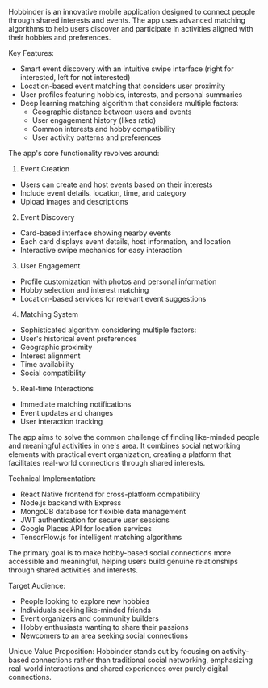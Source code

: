 Hobbinder is an innovative mobile application designed to connect people through shared interests and events. The app uses advanced matching algorithms to help users discover and participate in activities aligned with their hobbies and preferences.

Key Features:
- Smart event discovery with an intuitive swipe interface (right for interested, left for not interested)
- Location-based event matching that considers user proximity
- User profiles featuring hobbies, interests, and personal summaries
- Deep learning matching algorithm that considers multiple factors:
    - Geographic distance between users and events
    - User engagement history (likes ratio)
    - Common interests and hobby compatibility
    - User activity patterns and preferences

The app's core functionality revolves around:
1. Event Creation
  - Users can create and host events based on their interests
  - Include event details, location, time, and category
  - Upload images and descriptions

2. Event Discovery
  - Card-based interface showing nearby events
  - Each card displays event details, host information, and location
  - Interactive swipe mechanics for easy interaction

3. User Engagement
  - Profile customization with photos and personal information
  - Hobby selection and interest matching
  - Location-based services for relevant event suggestions

4. Matching System
  - Sophisticated algorithm considering multiple factors:
  - User's historical event preferences
  - Geographic proximity
  - Interest alignment
  - Time availability
  - Social compatibility

5. Real-time Interactions
  - Immediate matching notifications
  - Event updates and changes
  - User interaction tracking

The app aims to solve the common challenge of finding like-minded people and meaningful activities in one's area.
It combines social networking elements with practical event organization, creating a platform that facilitates real-world connections through shared interests.

Technical Implementation:
  - React Native frontend for cross-platform compatibility
  - Node.js backend with Express
  - MongoDB database for flexible data management
  - JWT authentication for secure user sessions
  - Google Places API for location services
  - TensorFlow.js for intelligent matching algorithms

The primary goal is to make hobby-based social connections more accessible and meaningful,
helping users build genuine relationships through shared activities and interests.

Target Audience:
  - People looking to explore new hobbies
  - Individuals seeking like-minded friends
  - Event organizers and community builders
  - Hobby enthusiasts wanting to share their passions
  - Newcomers to an area seeking social connections

Unique Value Proposition:
Hobbinder stands out by focusing on activity-based connections rather than traditional social networking,
emphasizing real-world interactions and shared experiences over purely digital connections.
